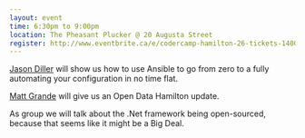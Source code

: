 ```yaml
---
layout: event
time: 6:30pm to 9:00pm
location: The Pheasant Plucker @ 20 Augusta Street
register: http://www.eventbrite.ca/e/codercamp-hamilton-26-tickets-14002799751
---
```


[Jason Diller](https://twitter.com/jdiller) will show us how to use Ansible to go from zero to a fully automating your configuration in no time flat.

[Matt Grande](https://twitter.com/mattgrande) will give us an Open Data Hamilton update.

As group we will talk about the .Net framework being open-sourced, because that seems like it might be a Big Deal.